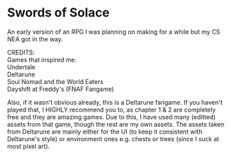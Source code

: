 # Swords of Solace
An early version of an RPG I was planning on making for a while but my CS NEA got in the way.


CREDITS:  
Games that inspired me:  
Undertale  
Deltarune  
Soul Nomad and the World Eaters  
Dayshift at Freddy's (FNAF Fangame)


Also, if it wasn't obvious already, this is a Deltarune fangame. If you haven't played that, I HIGHLY recommend you to, as chapter 1 & 2 are completely free and they are amazing games. Due to this, I have used many (editted) assets from that game, though the rest are my own assets. The assets taken from Deltarune are mainly either for the UI (to keep it consistent with Deltarune's style) or environment ones e.g. chests or trees (since I suck at most pixel art).
